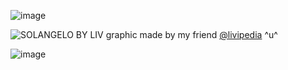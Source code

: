 ![image](https://github.com/user-attachments/assets/1c2ac204-67c8-4e26-8d2f-066b0ebbbd38)


![SOLANGELO BY LIV](https://github.com/user-attachments/assets/bfd925d2-90bc-4158-9b55-fc46fa877af3)
graphic made by my friend [@livipedia](https://github.com/livipedia) ^u^

![image](https://github.com/user-attachments/assets/a2d8e30e-a7c5-403c-98ee-ea7f37c2562f)
